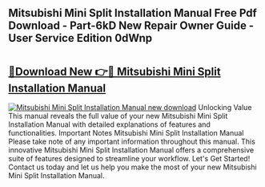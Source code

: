 ## Mitsubishi Mini Split Installation Manual Free Pdf Download - Part-6kD New Repair Owner Guide - User Service Edition 0dWnp

# <h2><a href="http://cf16934.oget.top/?id=Mitsubishi+Mini+Split+Installation+Manual">🔗Download New 👉🔴 Mitsubishi Mini Split Installation Manual</a></h2>

[![Mitsubishi Mini Split Installation Manual new download](https://i.imgur.com/5g1atiW.png)](http://cf16934.oget.top/?id=Mitsubishi+Mini+Split+Installation+Manual)
Unlocking Value This manual reveals the full value of your new Mitsubishi Mini Split Installation Manual with detailed explanations of features and functionalities. Important Notes Mitsubishi Mini Split Installation Manual Please take note of any important information throughout this manual. This innovative Mitsubishi Mini Split Installation Manual offers a comprehensive suite of features designed to streamline your workflow. Let's Get Started! Contact us today and let us help you make the most of your new Mitsubishi Mini Split Installation Manual.
